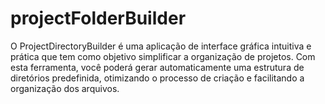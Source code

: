 # projectFolderBuilder
O ProjectDirectoryBuilder é uma aplicação de interface gráfica intuitiva e prática que tem como objetivo simplificar a organização de projetos. Com esta ferramenta, você poderá gerar automaticamente uma estrutura de diretórios predefinida, otimizando o processo de criação e facilitando a organização dos arquivos.
